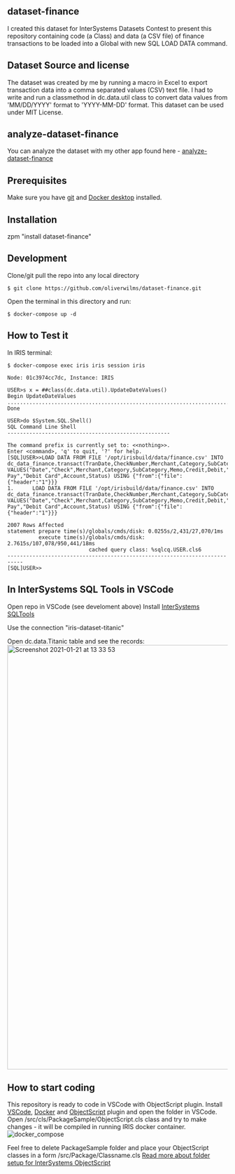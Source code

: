 ## dataset-finance
I created this dataset for InterSystems Datasets Contest to present this repository containing code (a Class) and data (a CSV file) of finance transactions to be loaded into a Global with new SQL LOAD DATA command.

## Dataset Source and license
The dataset was created by me by running a macro in Excel to export transaction data into a comma separated values (CSV) text file.
I had to write and run a classmethod in dc.data.util class to convert data values from 'MM/DD/YYYY' format to 'YYYY-MM-DD' format. 
This dataset can be used under MIT License.

## analyze-dataset-finance
You can analyze the dataset with my other app found here - [analyze-dataset-finance](https://github.com/oliverwilms/analyze-dataset-finance.git)

## Prerequisites
Make sure you have [git](https://git-scm.com/book/en/v2/Getting-Started-Installing-Git) and [Docker desktop](https://www.docker.com/products/docker-desktop) installed.

## Installation 

zpm "install dataset-finance"

## Development

Clone/git pull the repo into any local directory

```
$ git clone https://github.com/oliverwilms/dataset-finance.git
```

Open the terminal in this directory and run:

```
$ docker-compose up -d
```

## How to Test it

In IRIS terminal:

```
$ docker-compose exec iris iris session iris

Node: 01c3974cc7dc, Instance: IRIS

USER>s x = ##class(dc.data.util).UpdateDateValues()
Begin UpdateDateValues
............................................................................................................................................................................................................................................................................................................................................................................................................................................................................................................................................................................................................................................................................................................................................................................................................................................................................................................................................................................................................................................................................................................................................................................................................................................................................................................................................................................................................................................................................................................................................................................................................................................................................................................................................................................................................................................................................................................................................................................................................................................................................................UpdateDateValues Done

USER>do $System.SQL.Shell()
SQL Command Line Shell
----------------------------------------------------

The command prefix is currently set to: <<nothing>>.
Enter <command>, 'q' to quit, '?' for help.
[SQL]USER>>LOAD DATA FROM FILE '/opt/irisbuild/data/finance.csv' INTO dc_data_finance.transact(TranDate,CheckNumber,Merchant,Category,SubCategory,Memo,Credit,Debit,BillPay,DebitCard,Account,Status) VALUES("Date","Check",Merchant,Category,SubCategory,Memo,Credit,Debit,"Bill Pay","Debit Card",Account,Status) USING {"from":{"file":{"header":"1"}}}
1.      LOAD DATA FROM FILE '/opt/irisbuild/data/finance.csv' INTO dc_data_finance.transact(TranDate,CheckNumber,Merchant,Category,SubCategory,Memo,Credit,Debit,BillPay,DebitCard,Account,Status) VALUES("Date","Check",Merchant,Category,SubCategory,Memo,Credit,Debit,"Bill Pay","Debit Card",Account,Status) USING {"from":{"file":{"header":"1"}}}

2007 Rows Affected
statement prepare time(s)/globals/cmds/disk: 0.0255s/2,431/27,070/1ms
          execute time(s)/globals/cmds/disk: 2.7615s/107,078/950,441/18ms
                          cached query class: %sqlcq.USER.cls6
---------------------------------------------------------------------------
[SQL]USER>>
```

## In InterSystems SQL Tools in VSCode
Open repo in VSCode (see develoment above)
Install [InterSystems SQLTools](https://marketplace.visualstudio.com/items?itemName=intersystems-community.sqltools-intersystems-driver)

Use the connection "iris-dataset-titanic"

Open dc.data.Titanic table and see the records:
<img width="968" alt="Screenshot 2021-01-21 at 13 33 53" src="https://user-images.githubusercontent.com/2781759/105340135-8e23ff80-5bee-11eb-9e5e-ff87dfdab047.png">


## How to start coding
This repository is ready to code in VSCode with ObjectScript plugin.
Install [VSCode](https://code.visualstudio.com/), [Docker](https://marketplace.visualstudio.com/items?itemName=ms-azuretools.vscode-docker) and [ObjectScript](https://marketplace.visualstudio.com/items?itemName=daimor.vscode-objectscript) plugin and open the folder in VSCode.
Open /src/cls/PackageSample/ObjectScript.cls class and try to make changes - it will be compiled in running IRIS docker container.
![docker_compose](https://user-images.githubusercontent.com/2781759/76656929-0f2e5700-6547-11ea-9cc9-486a5641c51d.gif)

Feel free to delete PackageSample folder and place your ObjectScript classes in a form
/src/Package/Classname.cls
[Read more about folder setup for InterSystems ObjectScript](https://community.intersystems.com/post/simplified-objectscript-source-folder-structure-package-manager)
